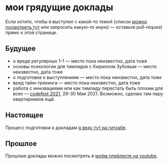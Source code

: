 # мои грядущие доклады

Eсли хотите, чтобы я выступил с какой-то темой (список [можно посмотреть тут](topics.md) или запросить какую-то иную) — оставьте pull-request прямо к этой странице.

## Будущее
- о вреде регулярных 1-1 — место пока неизвестно, дата тоже
- основы психологии для тимлидов с Кириллом Зубовым — место неизвестно, дата тоже
- о подготовке к выступлениям — место пока неизвестно, дата тоже
- вред тайм-трекинга — место пока неизвестно, дата тоже
- работа с инновациями или как тимлиду перестать быть плохим для всех — [codefest 2021](https://11.codefest.ru), 29-30 Мая 2021. Возможно, сделаю там пару квартирников ещё.

## Настоящее

Процесс подготовки к докладам [я веду тут на гитхабе](talks.md).

## Прошлое
Прошлые доклады можно посмотреть в [моём плейлисте на youtube](https://www.youtube.com/watch?v=-ZXhMJ4M9xI&list=PLFtS8Ah0wZvWS37oveJ0-D5K6V7GWUpqY).

